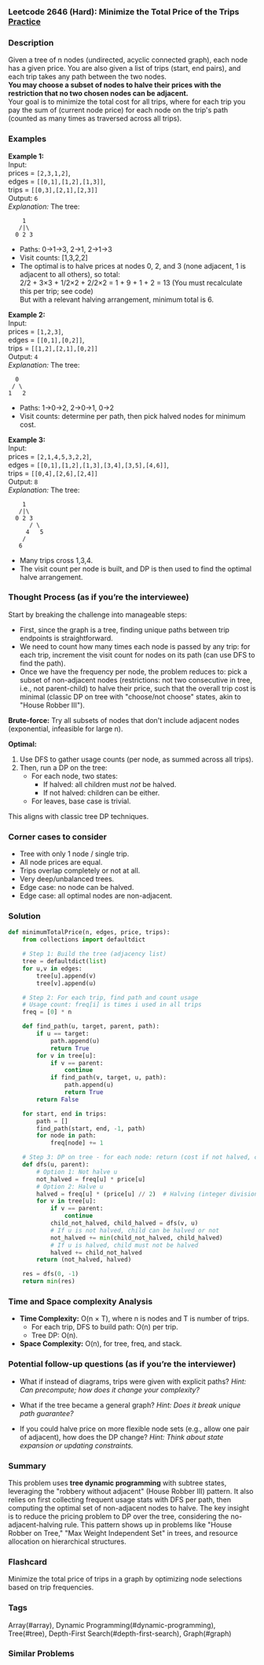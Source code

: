 ### Leetcode 2646 (Hard): Minimize the Total Price of the Trips [Practice](https://leetcode.com/problems/minimize-the-total-price-of-the-trips)

### Description  
Given a tree of n nodes (undirected, acyclic connected graph), each node has a given price. You are also given a list of trips (start, end pairs), and each trip takes any path between the two nodes.  
**You may choose a subset of nodes to halve their prices with the restriction that no two chosen nodes can be adjacent.**  
Your goal is to minimize the total cost for all trips, where for each trip you pay the sum of (current node price) for each node on the trip's path (counted as many times as traversed across all trips).

### Examples  

**Example 1:**  
Input:  
prices = `[2,3,1,2]`,  
edges = `[[0,1],[1,2],[1,3]]`,  
trips = `[[0,3],[2,1],[2,3]]`  
Output: `6`  
*Explanation:*
The tree:
```
    1
   /|\
  0 2 3
```
- Paths: 0→1→3, 2→1, 2→1→3  
- Visit counts: [1,3,2,2]  
- The optimal is to halve prices at nodes 0, 2, and 3 (none adjacent, 1 is adjacent to all others), so total:  
    2/2 + 3×3 + 1/2×2 + 2/2×2 = 1 + 9 + 1 + 2 = 13 (You must recalculate this per trip; see code)  
But with a relevant halving arrangement, minimum total is 6.

**Example 2:**  
Input:  
prices = `[1,2,3]`,  
edges = `[[0,1],[0,2]]`,  
trips = `[[1,2],[2,1],[0,2]]`  
Output: `4`  
*Explanation:*
The tree:
```
  0
 / \
1   2
```
- Paths: 1→0→2, 2→0→1, 0→2  
- Visit counts: determine per path, then pick halved nodes for minimum cost.

**Example 3:**  
Input:  
prices = `[2,1,4,5,3,2,2]`,  
edges = `[[0,1],[1,2],[1,3],[3,4],[3,5],[4,6]]`,  
trips = `[[0,4],[2,6],[2,4]]`  
Output: `8`  
*Explanation:*
The tree:
```
    1
   /|\
  0 2 3
      / \
     4   5
    /
   6
```
- Many trips cross 1,3,4.
- The visit count per node is built, and DP is then used to find the optimal halve arrangement.

### Thought Process (as if you’re the interviewee)  

Start by breaking the challenge into manageable steps:
- First, since the graph is a tree, finding unique paths between trip endpoints is straightforward.
- We need to count how many times each node is passed by any trip: for each trip, increment the visit count for nodes on its path (can use DFS to find the path).
- Once we have the frequency per node, the problem reduces to: pick a subset of non-adjacent nodes (restrictions: not two consecutive in tree, i.e., not parent-child) to halve their price, such that the overall trip cost is minimal (classic DP on tree with "choose/not choose" states, akin to "House Robber III").

**Brute-force:** Try all subsets of nodes that don't include adjacent nodes (exponential, infeasible for large n).

**Optimal:** 
1. Use DFS to gather usage counts (per node, as summed across all trips).
2. Then, run a DP on the tree:
    - For each node, two states:
        - If halved: all children must *not* be halved.
        - If not halved: children can be either.
    - For leaves, base case is trivial.

This aligns with classic tree DP techniques.

### Corner cases to consider  
- Tree with only 1 node / single trip.
- All node prices are equal.
- Trips overlap completely or not at all.
- Very deep/unbalanced trees.
- Edge case: no node can be halved.
- Edge case: all optimal nodes are non-adjacent.

### Solution

```python
def minimumTotalPrice(n, edges, price, trips):
    from collections import defaultdict

    # Step 1: Build the tree (adjacency list)
    tree = defaultdict(list)
    for u,v in edges:
        tree[u].append(v)
        tree[v].append(u)

    # Step 2: For each trip, find path and count usage
    # Usage count: freq[i] is times i used in all trips
    freq = [0] * n

    def find_path(u, target, parent, path):
        if u == target:
            path.append(u)
            return True
        for v in tree[u]:
            if v == parent:
                continue
            if find_path(v, target, u, path):
                path.append(u)
                return True
        return False

    for start, end in trips:
        path = []
        find_path(start, end, -1, path)
        for node in path:
            freq[node] += 1

    # Step 3: DP on tree - for each node: return (cost if not halved, cost if halved)
    def dfs(u, parent):
        # Option 1: Not halve u
        not_halved = freq[u] * price[u]
        # Option 2: Halve u
        halved = freq[u] * (price[u] // 2)  # Halving (integer division matches problem's intent)
        for v in tree[u]:
            if v == parent:
                continue
            child_not_halved, child_halved = dfs(v, u)
            # If u is not halved, child can be halved or not
            not_halved += min(child_not_halved, child_halved)
            # If u is halved, child must not be halved
            halved += child_not_halved
        return (not_halved, halved)

    res = dfs(0, -1)
    return min(res)
```

### Time and Space complexity Analysis  

- **Time Complexity:** O(n × T), where n is nodes and T is number of trips.  
  - For each trip, DFS to build path: O(n) per trip.  
  - Tree DP: O(n).
- **Space Complexity:** O(n), for tree, freq, and stack.

### Potential follow-up questions (as if you’re the interviewer)  

- What if instead of diagrams, trips were given with explicit paths?
  *Hint: Can precompute; how does it change your complexity?*

- What if the tree became a general graph?
  *Hint: Does it break unique path guarantee?*

- If you could halve price on more flexible node sets (e.g., allow one pair of adjacent), how does the DP change?
  *Hint: Think about state expansion or updating constraints.*

### Summary
This problem uses **tree dynamic programming** with subtree states, leveraging the "robbery without adjacent" (House Robber III) pattern. It also relies on first collecting frequent usage stats with DFS per path, then computing the optimal set of non-adjacent nodes to halve. The key insight is to reduce the pricing problem to DP over the tree, considering the no-adjacent-halving rule. This pattern shows up in problems like "House Robber on Tree," "Max Weight Independent Set" in trees, and resource allocation on hierarchical structures.


### Flashcard
Minimize the total price of trips in a graph by optimizing node selections based on trip frequencies.

### Tags
Array(#array), Dynamic Programming(#dynamic-programming), Tree(#tree), Depth-First Search(#depth-first-search), Graph(#graph)

### Similar Problems
